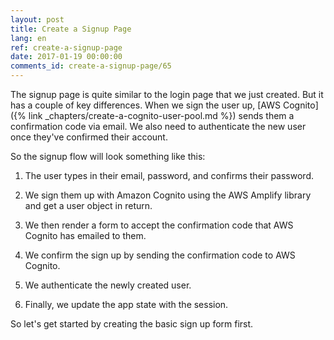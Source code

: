 ```yaml
---
layout: post
title: Create a Signup Page
lang: en
ref: create-a-signup-page
date: 2017-01-19 00:00:00
comments_id: create-a-signup-page/65
---
```


The signup page is quite similar to the login page that we just created. But it has a couple of key differences. When we sign the user up, [AWS Cognito]({% link _chapters/create-a-cognito-user-pool.md %}) sends them a confirmation code via email. We also need to authenticate the new user once they've confirmed their account.

So the signup flow will look something like this:

1. The user types in their email, password, and confirms their password.

2. We sign them up with Amazon Cognito using the AWS Amplify library and get a user object in return.

3. We then render a form to accept the confirmation code that AWS Cognito has emailed to them.

4. We confirm the sign up by sending the confirmation code to AWS Cognito.

5. We authenticate the newly created user.

6. Finally, we update the app state with the session.

So let's get started by creating the basic sign up form first.
